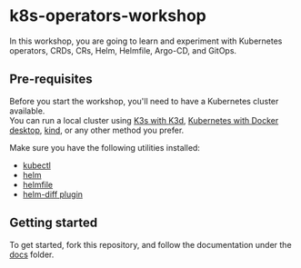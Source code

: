 # k8s-operators-workshop

In this workshop, you are going to learn and experiment with Kubernetes operators, CRDs, CRs, Helm, Helmfile, Argo-CD, and GitOps.  

## Pre-requisites

Before you start the workshop, you'll need to have a Kubernetes cluster available.  
You can run a local cluster using [K3s with K3d](https://k3d.io/v5.4.6/#installation), [Kubernetes with Docker desktop](https://docs.docker.com/desktop/kubernetes/), [kind](https://kind.sigs.k8s.io/docs/user/quick-start/#installation), or any other method you prefer.

Make sure you have the following utilities installed:

* [kubectl](https://kubernetes.io/docs/tasks/tools/#kubectl)
* [helm](https://helm.sh/docs/intro/install/)
* [helmfile](https://github.com/helmfile/helmfile#installation)
* [helm-diff plugin](https://github.com/databus23/helm-diff)

## Getting started

To get started, fork this repository, and follow the documentation under the [docs](./docs) folder.  
